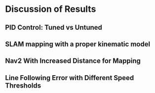 # Discussion of Results


## PID Control: Tuned vs Untuned


## SLAM mapping with a proper kinematic model


## Nav2 With Increased Distance for Mapping


## Line Following Error with Different Speed Thresholds
